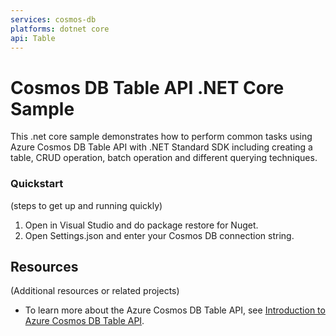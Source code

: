 ```yaml
---
services: cosmos-db
platforms: dotnet core
api: Table
---
```


# Cosmos DB Table API .NET Core Sample

This .net core sample demonstrates how to perform common tasks using Azure Cosmos DB Table API with .NET Standard SDK including creating a table, CRUD operation, batch operation and different querying techniques. 


### Quickstart
(steps to get up and running quickly)

1. Open in Visual Studio and do package restore for Nuget.
2. Open Settings.json and enter your Cosmos DB connection string.



## Resources

(Additional resources or related projects)

- To learn more about the Azure Cosmos DB Table API, see [Introduction to Azure Cosmos DB Table API](https://github.com/MicrosoftDocs/azure-docs/blob/master/articles/cosmos-db/table-introduction.md). 
